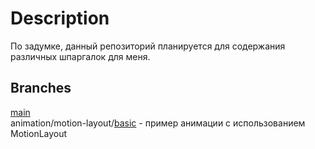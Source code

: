 # Description
По задумке, данный репозиторий планируется для содержания различных шпаргалок для меня.

## Branches
[main](https://github.com/friendboy1/Templates/tree/master)\
animation/motion-layout/[basic](https://github.com/friendboy1/Templates/tree/animation/motion-layout%2Fbasic) - пример анимации с использованием MotionLayout